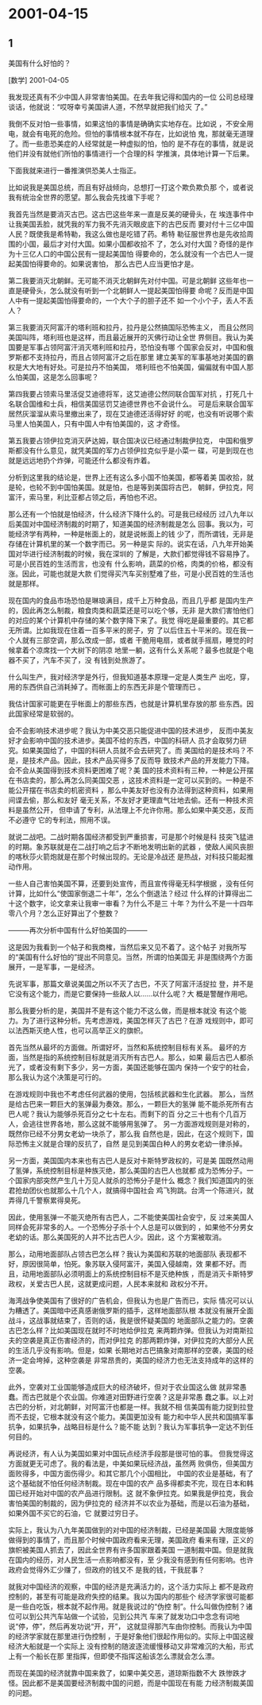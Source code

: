 # 2001-04-15

## 1

美国有什么好怕的？  

[数学] 2001-04-05

我发现还真有不少中国人非常害怕美国。在去年我记得和国内的一位 公司总经理谈话，他就说：“哎呀幸亏美国讲人道，不然早就把我们给灭 了。” 

我倒不反对怕一些事情，如果这怕的事情是确确实实地存在。比如说 ，不安全用电，就会有电死的危险。但怕的事情根本就不存在，比如说怕 鬼，那就毫无道理了。而一些患恐美症的人经常就是一种虚拟的怕，怕的 是不存在的事情，就是说他们并没有就他们所怕的事情进行一个合理的科 学推演，具体地计算一下后果。 

下面我就来进行一番推演供恐美人士指正。 

比如说我是美国总统，而且有好战倾向，总想打一打这个欺负欺负那 个，或者说我有统治全世界的愿望。那么我会先找谁下手呢？ 

我首先当然是要消灭古巴。这古巴这些年来一直是反美的硬骨头，在 埃连事件中让我美国丢脸，就凭我的军力我不先消灭眼皮底下的古巴反而 要对付十三亿中国人民？既使我是希特勒，我这么做也是吃错了药。希特 勒征服世界也是先收拾周围的小国，最后才对付大国。如果小国都收拾不 了，怎么对付大国？奇怪的是作为十三亿人口的中国公民有一提起美国怕 得要命的，怎么就没有一个古巴人一提起美国怕得要命的。如果说害怕， 那么古巴人应当更怕才是。 

第二我要消灭北朝鲜。无可能不消灭北朝鲜先对付中国。可是北朝鲜 这些年也一直是硬骨头，怎么就没有听到一个北朝鲜人一提起美国怕得要 命呢？反而是中国人中有一提起美国怕得要命的，一个大个子的胆子还不 如一个小个子，丢人不丢人？ 

第三我要消灭阿富汗的塔利班和拉丹，拉丹是公然搞国际恐怖主义， 而且公然同美国叫阵，塔利班也是这样，而且最近展开的灭佛行动让全世 界侧目。我认为美国要是军事占领阿富汗消灭塔利班和拉丹，恐怕没有哪 个国家会反对，中国和俄罗斯都不支持拉丹，而且占领阿富汗之后在那里 建立美军的军事基地对美国的霸权是大大地有好处。可是拉丹不怕美国， 塔利班也不怕美国，偏偏就有中国人那么怕美国，这是怎么回事呢？ 

第四我要占领索马里活促艾迪德将军，这艾迪德公然同联合国军对抗 ，打死几十名联合国维和士兵，相信美国惩罚艾迪德世界也不会说什么。 可是后来联合国军居然灰溜溜从索马里撤出来了，现在艾迪德还活得好好 的呢，也没有听说哪个索马里人怕美国人，只有中国人中有怕美国的，这 才奇怪。 

第五我要占领伊拉克消灭萨达姆，联合国决议已经通过制裁伊拉克， 中国和俄罗斯都没有什么意见，就凭美国的军力占领伊拉克似乎是小菜一 碟，可是到现在也就是远远地扔个炸弹，可能还什么都没有炸着。 

分析到这里我的结论是，世界上还有这么多小国不怕美国，都等着美 国收拾，就是轮，也轮不到中国怕美国。就是怕，也是等到美国将古巴， 朝鲜，伊拉克，阿富汗，索马里，利比亚都占领之后，再怕也不迟。 

那么还有一个怕就是怕经济，什么经济下降什么的。可是我已经经历 过八九年以后美国对中国经济制裁的时期了，知道美国的经济制裁是怎么 回事。我以为，可能经济学有两种，一种是帐面上的，就是说帐面上的钱 少了，而所谓钱，无非是存储在计算机里的某一个数字而已。另一种是实 际的。说实在话，八九年开始美国对华进行经济制裁的时候，我在深圳的 了解是，大款们都觉得钱不容易挣了。可是小民百姓的生活而言，也没有 什么影响，蔬菜的价格，肉类的价格，都没有涨。因此，可能也就是大款 们觉得买汽车买别墅难了些，可是小民百姓的生活也就是那样。 

现在国内的食品市场恐怕是琳琅满目，成千上万种食品，而且几乎都 是国内生产的，因此再怎么制裁，粮食肉类和蔬菜还是可以吃个够，无非 是大款们害怕他们的对应的某个计算机中存储的某个数字降下来了。我觉 得吃是最重要的。其它都无所谓。比如我现在住着一百多平米的房子，穷 了以后住五十平米的。现在我一个人就有三部空调，那么改成一部，或者 干脆用电扇，或者就手摇扇，睡觉的时候拿着个凉席找一个大树下的阴凉 地里一躺，这有什么关系呢？最多也就是个电器不买了，汽车不买了，没 有钱到处旅游了。 

什么叫生产，我对经济学是外行，但我知道基本原理一定是人类生产 出吃，穿，用的东西供自己消耗掉了。而帐面上的东西无非是个管理而已 。 

我估计国家可能更在乎帐面上的那些东西，也就是计算机里存放的那 些东西。因此国家经常是软弱的。 

会不会影响技术进步呢？我认为中美交恶只能促进中国的技术进步， 反而中美友好才会影响中国的技术进步。美国不给的东西，中国的科研人 员才会取努力研究。如果美国给了，中国的科研人员就不会去研究了。而 美国给的是技术吗？不是，是技术产品。因此，技术产品买得多了反而导 致技术产品的开发能力下降。会不会从美国得到技术资料更困难了呢？美 国的技术资料有三种，一种是公开摆在书店卖的，那么再怎么同美国交恶 ，这技术资料是一定可以买到的。一种是不能公开摆在书店卖的机密资料 ，那么中美友好也没有办法得到这种资料，如果用间谍去偷，那么和友好 毫无关系，不友好才更理直气壮地去偷。还有一种技术资料是虽然公开， 但申请了专利，从法理上不允许你用。那么如果中美交恶，反而不必遵守 它的专利法，照用不误。 

就说二战吧。二战时期各国经济都受到严重损害，可是那个时候是科 技突飞猛进的时期。象苏联就是在二战打响之后才不断地发明出新的武器 ，使敌人闻风丧胆的喀秋莎火箭炮就是在那个时候出现的。无论是冷战还 是热战，对科技只能起推动作用。 

一些人自己害怕美国不算，还要到处宣传，而且宣传得毫无科学根据 ，没有任何计算，比如什么“使国家倒退二十年”，怎么个倒退法？经过 什么样的计算得出二十这个数字，论文拿来让我审一审看？为什么不是三 十年？为什么不是一十四年零八个月？怎么正好算出了个整数？


———再次分析中国有什么好怕美国的———

这是因为我看到一个帖子和我商榷，当然后来又见不着了。这个帖子 对我所写的“美国有什么好怕的”提出不同意见。当然，所谓的怕美国无 非是围绕两个方面展开，一是军事，一是经济。 

先说军事，那篇文章说美国之所以不灭了古巴，不灭了阿富汗活捉拉 登，并不是它没有这个能力，而是它要保持一些敌人以……以什么呢？大 概是警醒作用吧。 

那么我要分析的是，美国并不是有这个能力不这么做，而是根本就没 有这个能力。为了进行这种分析。先考虑游戏，美国怎样灭了古巴？在游 戏规则中，即可以法西斯灭绝人性，也可以高举正义的旗帜。 

首先当然从最坏的方面做。所谓好坏，当然和系统控制目标有关系。 最坏的方面，当然是指的系统控制目标就是消灭所有古巴人。那么，如果 最后古巴人都杀光了，或者没有剩下多少，另一方面，美国还能够在国内 保持一个安宁的社会，那么我认为这个决策是可行的。 

在游戏规则中我也不考虑任何武器的使用，包括核武器和生化武器。 那么，当然是给古巴来一颗巨大的氢弹最为奏效。那么，一颗巨大的氢弹 能不能杀死所有古巴人呢？我认为能够杀死百分之七十左右。而剩下的百 分之三十也有个几百万人，会逃往世界各地，那么这就不能够用氢弹了。 另一方面游戏规则是对称的，既然你已经不分男女老幼一块杀了，那么我 自然也是，因此，在这个规则下，国际恐怖主义就是合理的反抗了，自然 是见到美国白种人的男女老幼一律杀掉。 

另一方面，美国国内本来也有古巴人是反对卡斯特罗政权的，可是美 国既然动用了氢弹，系统控制目标是种族灭绝，那么美国的古巴人也就都 成为恐怖分子。一个国家内部突然产生几十万见人就杀的恐怖分子是什么 概念？我们知道国内的张君抢劫团伙也就那么十几个人，就搞得中国社会 鸡飞狗跳。台湾一个陈进兴，就弄得几千警察累得臭死。 

因此，使用氢弹一不能灭绝所有古巴人，二不能使美国社会安宁，反 过来美国人同样会死非常多的人。一个恐怖分子杀十个人总是可以做到的 ，如果他不分男女老幼的话。那么美国死的人并不比古巴人少。因此，这 个方案被取消。 

那么，动用地面部队占领古巴怎么样？我认为美国和苏联的地面部队 表现都不好，原因很简单，怕死。象苏联入侵阿富汗，美国入侵越南，效 果都不好。而且，动用地面部队必须明面上的系统控制目标不是灭绝种族 ，而是消灭卡斯特罗政权，关爱古巴人民，这就更成问题，人民本来就和 政权分不开。 

海湾战争使美国有了很好的广告机会，但我认为也是广告而已，实际 情况可以认为糟透了。美国暗中还真感谢俄罗斯的插手，这样地面部队根 本就没有展开全面战斗，这战事就结束了，否则的话，我是很怀疑美国的 地面部队之能力的。空袭古巴怎么样？比如美国现在就时不时地给伊拉克 来两颗炸弹。但我认为对南斯拉夫的空袭是真正伤害经济的，而对伊拉克 的那两颗炸弹，对伊拉克的大部分人民的生活几乎没有影响。但是，如果 长期地对古巴搞象对南那样的空袭，美国的经济一定会垮掉，这种空袭是 非常昂贵的，美国的经济力也无法支持成年的这样的空袭。 

此外，空袭对工业国能够造成巨大的经济破坏，但对于农业国这么做 就非常愚蠢。而古巴就是个农业国。你难道对田野进行空袭？这是非常愚 蠢之事。以上对古巴的分析，对北朝鲜，对阿富汗也都是一样。我就不相 信美国有能力捉到拉登而不去捉，它根本就没有这个能力。美国更加没有 能力和中华人民共和国搞军事抗争，如果抗争，战略目标是什么？能不能 达到？我认为军事抗争一定达不到任何目的。 

再说经济，有人认为美国如果对中国玩点经济手段那是很可怕的事。 但我觉得这方面就更无可虑了。我的看法是，中美如果玩经济战，虽然两 败俱伤，但美国方面败得多，中国方面伤得少。和其它那几个小国相比， 中国的农业是基础，有了这个基础就不怕任何经济制裁。现在中国的农产 品多得都卖不完，现在日本和韩国已经开始对中国的农产品进行限制。这 就不象伊拉克。如果我是伊拉克，我会害怕美国的制裁的，因为伊拉克的 经济并不以农业为基础，而是以石油为基础，如果外国不买它的石油，它 就要过穷日子。 

实际上，我认为八九年美国做到的对中国的经济制裁，已经是美国最 大限度能够做得到的事情了，而且那个时候中国政府看来无理，美国政府 看来有理，正义的旗帜被美国人抓去了，因此全世界有许多国家跟着美国 一道制裁中国。但是就我在国内的经历，对人民生活一点影响都没有，至 少我没有感到有任何影响。也许政府会觉得外汇少赚了，但政府的钱又不 是我的钱，干我屁事？ 

就我对中国经济的观察，中国的经济是充满活力的，这个活力实际上 都不是政府控制的，甚至有可能是政府失控的结果。我以为国内的那些个 经济学家很可能都是一些白吃饭，根本就不起作用。就是我说过的“伪控 制”。什么叫做伪控制？诸位可以到公共汽车站做一个试验，见到公共汽 车来了就发功口中念念有词地说“停，停”，然后再发功说“开，开”， 这就显得那汽车由你控制。而我认为中国的经济学家就在那里进行伪控制 ，于是好象他们很起作用似的。实际上中国这艘经济大船就是一个实际上 没有控制的随波逐流缓慢移动又非常难沉的大船，形式上有一个船长在那 里指挥，但即使不指挥这船该怎么漂就会怎么漂。 

而现在美国的经济就靠中国来救了，如果中美交恶，道琼斯指数不大 跌惨跌才怪。因此都不是美国要经济制裁中国的问题，而是中国现在有能 力经济制裁美国的问题。 




